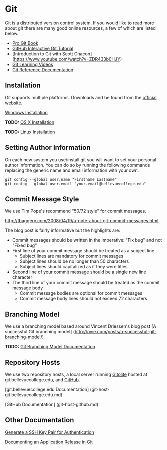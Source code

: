 # Git

Git is a distributed version control system. If you would like to read more
about git there are many good online resources, a few of which are listed below.

* [Pro Git Book](https://git-scm.herokuapp.com/book/)
* [GitHub Interactive Git Tutorial](https://try.github.io/)
* [Introduction to Git with Scott Chacon]
  (https://www.youtube.com/watch?v=ZDR433b0HJY)
* [Git Learning Videos](https://git-scm.herokuapp.com/videos)
* [Git Reference Documentation](https://git-scm.herokuapp.com/docs)

## Installation

Git supports multiple platforms. Downloads and be found from the [official
website](https://git-scm.com/).

[Windows Installation](git-installation-windows.md)

**TODO:** [OS X Installation](git-installation-osx.md)

**TODO:** [Linux Installation](git-installation-linux.md)

## Setting Author Information

On each new system you use/install git you will want to set your personal
author information. You can do so by running the following commands replacing
the generic name and email information with your own.

```
git config --global user.name "Firstname Lastname"
git config --global user.email "your.email@bellevuecollege.edu"
```

## Commit Message Style

We use Tim Pope's recommend "50/72 style" for commit messages.

<http://tbaggery.com/2008/04/19/a-note-about-git-commit-messages.html>

The blog post is fairly informative but the highlights are:

* Commit messages should be written in the imperative: "Fix bug" and not "Fixed
  bug"
* First line of your commit message should be treated as a subject line
    * Subject lines are mandatory for commit messages
    * Subject lines should be no longer than 50 characters
    * Subject lines should capitalized as if they were titles
* Second line of your commit message should be a single new line character
* The third line of your commit message should be treated as the commit message
  body
    * Commit message bodies are optional for commit messages
    * Commit message body lines should not exceed 72 characters

## Branching Model

We use a branching model based around Vincent Driessen's blog post
[A successful Git branching model]
(http://nvie.com/posts/a-successful-git-branching-model/)

**TODO:** [Git Branching Model Documentation](git-branch-model.md)

## Repository Hosts

We use two repository hosts, a local server running
[Gitolite](http://gitolite.com/gitolite/) hosted at git.bellevuecollege.edu, and
[GitHub](https://github.com).

[git.bellevuecollege.edu Documentation]
(git-host-git.bellevuecollege.edu.md)

[GitHub Documentation]
(git-host-github.md)

## Other Documentation

[Generate a SSH Key Pair for Authentication](ssh-generate-key-pair.md)

[Documenting an Application Release in Git](git-application-release.md)
